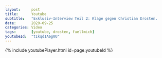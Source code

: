 ```yaml
---
layout:     post
title:      Youtube
subtitle:   "Exklusiv-Interview Teil 2: Klage gegen Christian Drosten. Antworten auf Kritik & neue Entwicklungen"
date:       2020-09-25
categories: Video
tags:       [youtube, drosten, fuellmich]
youtubeId:  "tIkqdIA6g0U"
---
```


{% include youtubePlayer.html id=page.youtubeId %}
